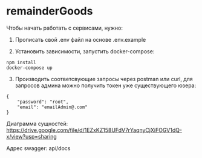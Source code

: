 # remainderGoods

Чтобы начать работать с сервисами, нужно:

1. Прописать свой .env файл на основе .env.example

2. Установить зависимости, запуcтить docker-compose:

```
npm install
docker-compose up
```

3. Производить соответсвующие запросы через postman или curl, для запросов админа можно получить токен уже существующего юзера:

```
{
    "password": "root",
    "email": "emailAdmin@.com"
}
```

Диаграмма сущностей:
https://drive.google.com/file/d/1EZxKZ158UFdV7rYaqnyCjXiFOGV1dQ-x/view?usp=sharing

Адрес swagger: api/docs
